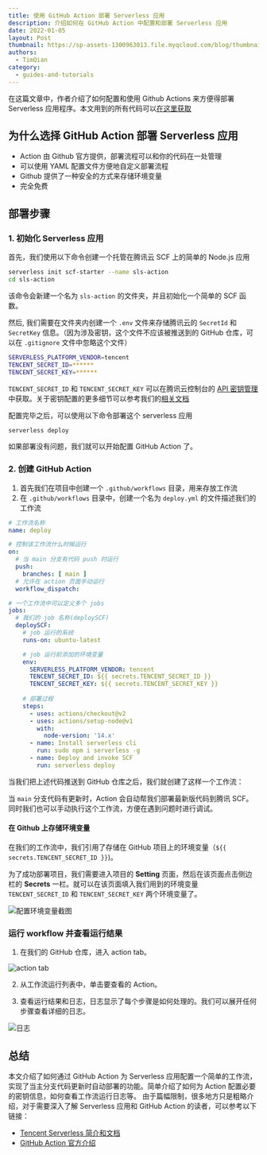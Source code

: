 ```yaml
---
title: 使用 GitHub Action 部署 Serverless 应用
description: 介绍如何在 GitHub Action 中配置和部署 Serverless 应用
date: 2022-01-05
layout: Post
thumbnail: https://sp-assets-1300963013.file.myqcloud.com/blog/thumbnails/2022-01-05-serverless-github-action.png
authors:
  - TimQian
category:
  - guides-and-tutorials
---
```


在这篇文章中，作者介绍了如何配置和使用 Github Actions 来方便得部署 Serverless 应用程序。本文用到的所有代码可以[在这里获取](https://github.com/timqian/sls-action)

## 为什么选择 GitHub Action 部署 Serverless 应用

- Action 由 Github 官方提供，部署流程可以和你的代码在一处管理
- 可以使用 YAML 配置文件方便地自定义部署流程
- Github 提供了一种安全的方式来存储环境变量
- 完全免费

## 部署步骤

### 1. 初始化 Serverless 应用

首先，我们使用以下命令创建一个托管在腾讯云 SCF 上的简单的 Node.js 应用

```bash
serverless init scf-starter --name sls-action
cd sls-action
```

该命令会新建一个名为 `sls-action` 的文件夹，并且初始化一个简单的 SCF 函数。

然后, 我们需要在文件夹内创建一个 `.env` 文件来存储腾讯云的 `SecretId` 和 `SecretKey` 信息。（因为涉及密钥，这个文件不应该被推送到的 GitHub 仓库，可以在 `.gitignore` 文件中忽略这个文件）

```bash
SERVERLESS_PLATFORM_VENDOR=tencent
TENCENT_SECRET_ID=******
TENCENT_SECRET_KEY=******
```

`TENCENT_SECRET_ID` 和 `TENCENT_SECRET_KEY` 可以在腾讯云控制台的 [API 密钥管理](https://console.cloud.tencent.com/cam/capi) 中获取。关于密钥配置的更多细节可以参考我们的[相关文档](https://cn.serverless.com/framework/docs-guides-tencent-account)

配置完毕之后，可以使用以下命令部署这个 serverless 应用

```bash
serverless deploy
```

如果部署没有问题，我们就可以开始配置 GitHub Action 了。

### 2. 创建 GitHub Action

1. 首先我们在项目中创建一个 `.github/workflows` 目录，用来存放工作流
2. 在 `.github/workflows` 目录中，创建一个名为 `deploy.yml` 的文件描述我们的工作流

```yml
# 工作流名称
name: deploy

# 控制该工作流什么时候运行
on:
  # 当 main 分支有代码 push 时运行
  push:
    branches: [ main ]
  # 允许在 action 页面手动运行
  workflow_dispatch:

# 一个工作流中可以定义多个 jobs
jobs:
  # 我们的 job 名称(deploySCF)
  deploySCF:
    # job 运行的系统
    runs-on: ubuntu-latest

    # job 运行前添加的环境变量
    env:
      SERVERLESS_PLATFORM_VENDOR: tencent
      TENCENT_SECRET_ID: ${{ secrets.TENCENT_SECRET_ID }}
      TENCENT_SECRET_KEY: ${{ secrets.TENCENT_SECRET_KEY }}
    
    # 部署过程
    steps:
      - uses: actions/checkout@v2
      - uses: actions/setup-node@v1
        with:
          node-version: '14.x'
      - name: Install serverless cli
        run: sudo npm i serverless -g
      - name: Deploy and invoke SCF
        run: serverless deploy
```

当我们把上述代码推送到 GitHub 仓库之后，我们就创建了这样一个工作流：

当 `main` 分支代码有更新时，Action 会自动帮我们部署最新版代码到腾讯 SCF。同时我们也可以手动执行这个工作流，方便在遇到问题时进行调试。

<!-- 在上述工作流中，我们简要介绍了各个关键词的含义，关于 GitHub Action 工作流配置的详细介绍可以查看 [GitHub 官方文档](https://docs.github.com/cn/actions) -->

#### 在 Github 上存储环境变量

在我们的工作流中，我们引用了存储在 GitHub 项目上的环境变量（`${{ secrets.TENCENT_SECRET_ID }}`)。

为了成功部署项目，我们需要进入项目的 **Setting** 页面，然后在该页面点击侧边栏的 **Secrets** 一栏。就可以在该页面填入我们用到的环境变量 `TENCENT_SECRET_ID` 和 `TENCENT_SECRET_KEY` 两个环境变量了。

![配置环境变量截图](https://sp-assets-1300963013.file.myqcloud.com/blog/posts/2022-01-05-serverless-github-action-1.png)

### 运行 workflow 并查看运行结果 

1. 在我们的 GitHub 仓库，进入 action tab。

![action tab](https://sp-assets-1300963013.file.myqcloud.com/blog/posts/2022-01-05-serverless-github-action-2.png)

2. 从工作流运行列表中，单击要查看的 Action。

3. 查看运行结果和日志，日志显示了每个步骤是如何处理的。我们可以展开任何步骤查看详细的日志。

![日志](https://sp-assets-1300963013.file.myqcloud.com/blog/posts/2022-01-05-serverless-github-action-3.png)

## 总结

本文介绍了如何通过 GitHub Action 为 Serverless 应用配置一个简单的工作流，实现了当主分支代码更新时自动部署的功能。简单介绍了如何为 Action 配置必要的密钥信息，如何查看工作流运行日志等。
由于篇幅限制，很多地方只是粗略介绍，对于需要深入了解 Serverless 应用和 GitHub Action 的读者，可以参考以下链接：

- [Tencent Serverless 简介和文档](https://cn.serverless.com/framework/docs)
- [GitHub Action 官方介绍](https://docs.github.com/cn/actions)
